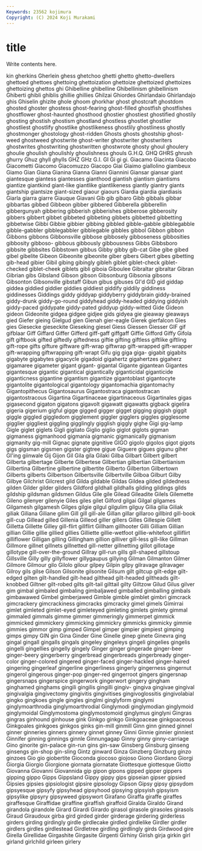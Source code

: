 ```yaml
---
Keywords: 23562 kojimura
Copyright: (C) 2024 Koji Murakami
---
```


# title

Write contents here.



kin gherkins
Gherlein ghess ghetchoo ghetti ghetto ghetto-dwellers ghettoed ghettoes ghettoing ghettoization
ghettoize ghettoized ghettoizes ghettoizing ghettos ghi Ghibelline ghibelline Ghibellinism ghibellinism
Ghiberti ghibli ghiblis ghillie ghillies Ghilzai Ghiordes Ghirlandaio Ghirlandajo ghis
Ghiselin ghizite ghole ghoom ghorkhar ghost ghostcraft ghostdom ghosted ghoster
ghostess ghost-fearing ghost-filled ghostfish ghostfishes ghostflower ghost-haunted ghosthood ghostier ghostiest
ghostified ghostily ghosting ghostish ghostism ghostland ghostless ghostlet ghostlier ghostliest
ghostlify ghostlike ghostlikeness ghostlily ghostliness ghostly ghostmonger ghostology ghost-ridden Ghosts
ghosts ghostship ghost-weed ghostweed ghostwrite ghost-writer ghostwriter ghostwriters ghostwrites ghostwriting
ghostwritten ghostwrote ghosty ghoul ghoulery ghoulie ghoulish ghoulishly ghoulishness ghouls
G.H.Q. GHQ GHRS ghrush ghurry Ghuz ghyll ghylls GHZ GHz
G.I. GI Gi gi gi. Giacamo Giacinta Giacobo Giacometti Giacomo
Giacomuzzo Giacopo Giai Giaimo giallolino giambeux Giamo Gian Giana Gianina
Gianna Gianni Giannini Giansar giansar giant giantesque giantess giantesses gianthood
giantish giantism giantisms giantize giantkind giant-like giantlike giantlikeness giantly giantry
giants giantship giantsize giant-sized giaour giaours Giardia giardia giardiasis Giarla
giarra giarre Giauque Giavani Gib gib gibaro Gibb gibbals gibbar
gibbartas gibbed Gibbeon gibber gibbered Gibberella gibberellin gibbergunyah gibbering gibberish
gibberishes gibberose gibberosity gibbers gibbert gibbet gibbeted gibbeting gibbets gibbetted
gibbetting gibbetwise Gibbi Gibbie gibbier gibbing gibbled gibble-gabble gibblegabble gibble-gabbler
gibblegabbler gibblegable gibbles gibbol Gibbon gibbon Gibbons gibbons Gibbonsville gibbose
gibbosely gibboseness gibbosities gibbosity gibboso- gibbous gibbously gibbousness Gibbs Gibbsboro
gibbsite gibbsites Gibbstown gibbus Gibby gibby gib-cat Gibe gibe gibed
gibel gibelite Gibeon Gibeonite gibeonite giber gibers Gibert gibes gibetting
gib-head gibier Gibil gibing gibingly gibleh giblet giblet-check giblet-checked giblet-cheek
giblets gibli giboia Giboulee Gibraltar gibraltar Gibran Gibrian gibs Gibsland
Gibson gibson Gibsonburg Gibsonia gibsons Gibsonton Gibsonville gibstaff Gibun gibus
gibuses GI'd GID gid giddap giddea giddied giddier giddies giddiest
giddify giddily giddiness giddinesses Giddings giddy giddyap giddyberry giddybrain giddy-brained
giddy-drunk giddy-go-round giddyhead giddy-headed giddying giddyish giddy-paced giddypate giddy-pated giddyup
giddy-witted Gide Gideon gideon Gideonite gidgea gidgee gidjee gids gidyea
gie gieaway gieaways gied Giefer gieing Gielgud gien Gienah gier-eagle
Gierek gierfalcon Gies gies Giesecke gieseckite Gieseking giesel Giess Giessen
Giesser GIF gif gifblaar Giff Giffard Giffer Gifferd giff-gaff giffgaff
Giffie Gifford Giffy Gifola gift giftbook gifted giftedly giftedness giftie
gifting giftless giftlike giftling gift-rope gifts gifture giftware gift-wrap giftwrap
gift-wrapped gift-wrapper gift-wrapping giftwrapping gift-wrapt Gifu gig giga giga- gigabit
gigabits gigabyte gigabytes gigacycle gigadoid gigahertz gigahertzes gigaherz gigamaree gigameter
gigant gigant- gigantal Gigante gigantean Gigantes gigantesque gigantic gigantical gigantically
giganticidal giganticide giganticness gigantine gigantism gigantize gigantoblast gigantocyte gigantolite gigantological
gigantology gigantomachia gigantomachy Gigantopithecus Gigantosaurus Gigantostraca gigantostracan gigantostracous Gigartina Gigartinaceae
gigartinaceous Gigartinales gigas gigasecond gigaton gigatons gigavolt gigawatt gigawatts gigback
gigelira gigeria gigerium gigful gigge gigged gigger gigget gigging giggish
giggit giggle giggled giggledom gigglement giggler gigglers giggles gigglesome gigglier
giggliest giggling gigglingly gigglish giggly gighe Gigi gig-lamp Gigle giglet
giglets Gigli gigliato Giglio giglio giglot giglots gigman gigmaness gigmanhood
gigmania gigmanic gigmanically gigmanism gigmanity gig-mill Gignac gignate gignitive GIGO
gigolo gigolos gigot gigots gigs gigsman gigsmen gigster gigtree gigue
Giguere gigues gigunu giher GI'ing giinwale Gij Gijon Gil Gila
gila Gilaki Gilba Gilbart Gilbert gilbert Gilberta gilbertage Gilberte Gilbertese
Gilbertian gilbertian Gilbertianism Gilbertina Gilbertine gilbertine gilbertite Gilberto Gilberton Gilbertown
Gilberts gilberts Gilbertson Gilbertsville Gilbertville Gilboa Gilburt Gilby Gilbye Gilchrist
Gilcrest gild Gilda gildable Gildas Gildea gilded gildedness gilden Gilder
gilder gilders Gildford gildhall gildhalls gilding gildings gilds gildship gildsman
gildsmen Gildus Gile gile Gilead Gileadite Gilels Gilemette Gileno gilenyer
gilenyie Giles giles gilet Gilford gilgai Gilgal gilgames Gilgamesh gilgamesh
Gilges gilgie gilgul gilgulim gilguy Gilia gilia Giliak giliak Giliana
Giliane gilim Gill gill gill-ale Gillan gillar gillaroo gillbird gill-book
gill-cup Gillead gilled Gillenia Gilleod giller gillers Gilles Gillespie Gillett
Gilletta Gillette Gilley gill-flirt gillflirt Gillham gillhooter Gilli Gilliam Gillian
gillian Gillie gillie gillied gillies Gilliette gillie-wetfoot gillie-whitefoot gilliflirt gilliflower
Gilligan gilling Gillingham gillion gilliver gill-less gill-like Gillman Gillmore gillnet
gillnets gillnetted gill-netter gillnetting gillot gillotage gillotype gill-over-the-ground Gillray gill-run
gills gill-shaped gillstoup Gillsville Gilly gilly gillyflower gillygaupus gillying Gilman
Gilmanton Gilmer Gilmore Gilmour gilo Gilolo gilour gilpey Gilpin gilpy
gilravage gilravager Gilroy gils gilse Gilson Gilsonite gilsonite Gilsum gilt
giltcup gilt-edge gilt-edged gilten gilt-handled gilt-head gilthead gilt-headed giltheads gilt-knobbed
Giltner gilt-robed gilts gilt-tail gilttail gilty Giltzow Gilud Gilus gilver
gim gimbal gimbaled gimbaling gimbaljawed gimballed gimballing gimbals gimbawawed Gimbel
gimberjawed Gimble gimble gimblet gimbri gimcrack gimcrackery gimcrackiness gimcracks gimcracky
gimel gimels Gimirrai gimlet gimleted gimlet-eyed gimleteyed gimleting gimlets gimlety
gimmal gimmaled gimmals gimme gimmer gimmeringly gimmerpet gimmick gimmicked gimmickery
gimmicking gimmickry gimmicks gimmicky gimmie gimmies gimmor gimp gimped Gimpel
gimper gimpier gimpiest gimping gimps gimpy GIN gin Gina Ginder
Gine Ginelle ginep ginete Ginevra ging gingal gingall gingalls gingals
gingeley gingeleys gingeli gingelies gingelis gingelli gingellies gingelly gingely Ginger
ginger gingerade ginger-beer ginger-beery gingerberry gingerbread gingerbreads gingerbready ginger-color ginger-colored
gingered ginger-faced ginger-hackled ginger-haired gingering gingerleaf gingerline gingerliness gingerly gingerness
gingernut gingerol gingerous ginger-pop ginger-red gingerroot gingers gingersnap gingersnaps gingerspice
gingerwork gingerwort gingery gingham ginghamed ginghams gingili gingilis gingilli gingiv-
gingiva gingivae gingival gingivalgia gingivectomy gingivitis gingivitises gingivoglossitis gingivolabial gingko
gingkoes gingle gingles ginglmi ginglyform ginglymi ginglymoarthrodia ginglymoarthrodial Ginglymodi ginglymodian
ginglymoid ginglymoidal Ginglymostoma ginglymostomoid ginglymus ginglyni Gingras gingras ginhound ginhouse
gink Ginkgo ginkgo Ginkgoaceae ginkgoaceous Ginkgoales ginkgoes ginkgos ginks gin-mill
ginmill Ginn ginn ginned ginnel ginner ginneries ginners ginnery ginnet
ginney Ginni Ginnie ginnier ginniest Ginnifer ginning ginnings ginnle Ginnungagap
Ginny ginny ginny-carriage Gino ginorite gin-palace gin-run gins gin-saw Ginsberg
Ginsburg ginseng ginsengs gin-shop gin-sling Gintz ginward Ginza Ginzberg Ginzburg
ginzo ginzoes Gio gio giobertite Gioconda giocoso giojoso Giono Giordano
Giorgi Giorgia Giorgio Giorgione giornata giornatate Giottesque giottesque Giotto Giovanna
Giovanni Giovannida gip gipon gipons gipped gipper gippers gipping gippo
Gipps Gippsland Gippy gippy gips gipseian gipser gipsied Gipsies gipsies
gipsiologist gipsire gipsology Gipson Gipsy gipsy gipsydom gipsyesque gipsyfy gipsyhead
gipsyhood gipsying gipsyish gipsyism gipsylike gipsyry gipsyweed gipsywort Girafano Giraffa
giraffe giraffes giraffesque Giraffidae giraffine giraffish giraffoid Giralda Giraldo Girand
girandola girandole Girard Girardi Girardo girasol girasole girasoles girasols Giraud
Giraudoux girba gird girded girder girderage girdering girderless girders girding
girdingly girdle girdlecake girdled girdlelike Girdler girdler girdlers girdles girdlestead
Girdletree girdling girdlingly girds Girdwood gire Girella Girellidae Girgashite Girgasite
Girgenti Girhiny Girish girja girkin girl girland girlchild girleen girlery
